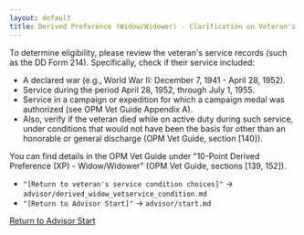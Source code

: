 ```yaml
---
layout: default
title: Derived Preference (Widow/Widower) - Clarification on Veteran's Service
---
```


To determine eligibility, please review the veteran's service records (such as the DD Form 214). Specifically, check if their service included:
* A declared war (e.g., World War II: December 7, 1941 - April 28, 1952).
* Service during the period April 28, 1952, through July 1, 1955.
* Service in a campaign or expedition for which a campaign medal was authorized (see OPM Vet Guide Appendix A).
* Also, verify if the veteran died while on active duty during such service, under conditions that would not have been the basis for other than an honorable or general discharge (OPM Vet Guide, section [140]).

You can find details in the OPM Vet Guide under "10-Point Derived Preference (XP) - Widow/Widower" (OPM Vet Guide, sections [139, 152]).

* `"[Return to veteran's service condition choices]"` -> `advisor/derived_widow_vetservice_condition.md`
* `"[Return to Advisor Start]"` -> `advisor/start.md`

[Return to Advisor Start](./start.md)
